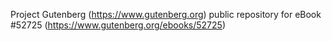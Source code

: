 Project Gutenberg (https://www.gutenberg.org) public repository for
eBook #52725 (https://www.gutenberg.org/ebooks/52725)

